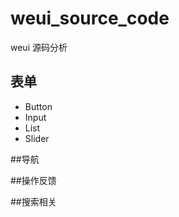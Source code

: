 # weui_source_code
weui 源码分析

## 表单
  - Button
  - Input
  - List
  - Slider


##导航


##操作反馈


##搜索相关
